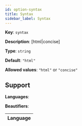 ```yaml
---
id: option-syntax
title: Syntax
sidebar_label: Syntax
---
```

**Key**: `syntax`

**Description**: [html|concise]

**Type**: `string`

**Default**: `"html"`

**Allowed values**: `"html"` or `"concise"`

## Support
**Languages**: 

**Beautifiers**: 

| Language |
| --- |